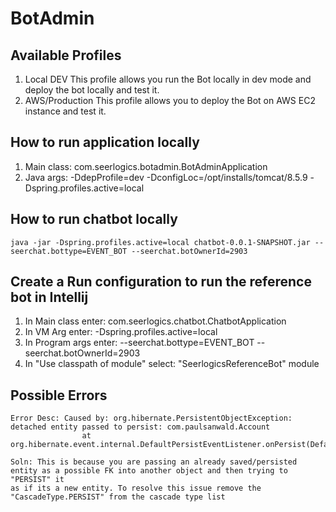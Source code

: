 # BotAdmin

## Available Profiles
1. Local DEV
This profile allows you run the Bot locally in dev mode and deploy the bot locally and test it.
2. AWS/Production
This profile allows you to deploy the Bot on AWS EC2 instance and test it.

## How to run application locally
1. Main class: com.seerlogics.botadmin.BotAdminApplication
2. Java args: -DdepProfile=dev -DconfigLoc=/opt/installs/tomcat/8.5.9 -Dspring.profiles.active=local

## How to run chatbot locally
```
java -jar -Dspring.profiles.active=local chatbot-0.0.1-SNAPSHOT.jar --seerchat.bottype=EVENT_BOT --seerchat.botOwnerId=2903
```

## Create a Run configuration to run the reference bot in Intellij
1. In Main class enter: com.seerlogics.chatbot.ChatbotApplication
2. In VM Arg enter: -Dspring.profiles.active=local
3. In Program args enter: --seerchat.bottype=EVENT_BOT --seerchat.botOwnerId=2903
4. In "Use classpath of module" select: "SeerlogicsReferenceBot" module

## Possible Errors
```
Error Desc: Caused by: org.hibernate.PersistentObjectException: detached entity passed to persist: com.paulsanwald.Account
                at org.hibernate.event.internal.DefaultPersistEventListener.onPersist(DefaultPersistEventListener.java:141)

Soln: This is because you are passing an already saved/persisted entity as a possible FK into another object and then trying to "PERSIST" it
as if its a new entity. To resolve this issue remove the "CascadeType.PERSIST" from the cascade type list
```